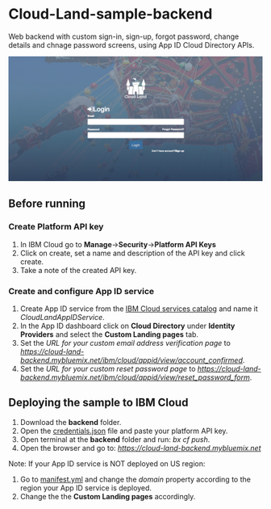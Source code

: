 # Cloud-Land-sample-backend

Web backend with custom sign-in, sign-up, forgot password, change details and chnage password screens, using App ID Cloud Directory APIs.

![Cloud-Land-login-screen](/backend/public/images/cloud_land_login_screen.png)

## Before running 

### Create Platform API key

1. In IBM Cloud go to **Manage**->**Security**->**Platform API Keys**
2. Click on create, set a name and description of the API key and click create. 
3. Take a note of the created API key.

### Create and configure App ID service

1. Create App ID service from the [IBM Cloud services catalog](https://console.bluemix.net/catalog/services/app-id?taxonomyNavigation=apps) and name it _CloudLandAppIDService_.
2. In the App ID dashboard click on **Cloud Directory** under **Identity Providers** and select the **Custom Landing pages** tab. 
3. Set the _URL for your custom email address verification page_ to 
_https://cloud-land-backend.mybluemix.net/ibm/cloud/appid/view/account_confirmed_.
4. Set the _URL for your custom reset password page_ to 
_https://cloud-land-backend.mybluemix.net/ibm/cloud/appid/view/reset_password_form_.

## Deploying the sample to IBM Cloud

1. Download the **backend** folder.
2. Open the [credentials.json](/backend/credentials.json) file and paste your platform API key.
3. Open terminal at the **backend** folder and run: _bx cf push_.
4. Open the browser and go to: _https://cloud-land-backend.mybluemix.net_


Note:
If your App ID service is NOT deployed on US region: 
1. Go to [manifest.yml](/backend/manifest.yml) and change the _domain_ property according to the region your App ID service is deployed.
2. Change the the **Custom Landing pages** accordingly.
    
